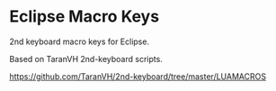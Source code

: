 # Eclipse Macro Keys

2nd keyboard macro keys for Eclipse.

Based on TaranVH 2nd-keyboard scripts.

https://github.com/TaranVH/2nd-keyboard/tree/master/LUAMACROS
